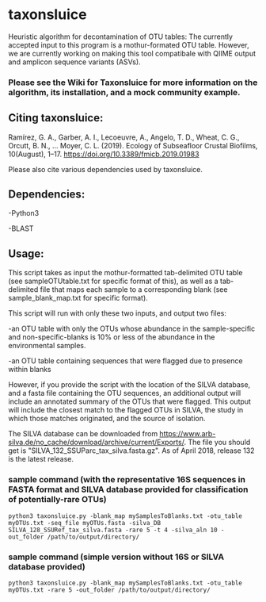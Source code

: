 # taxonsluice
Heuristic algorithm for decontamination of OTU tables: The currently accepted input to this program is a mothur-formated OTU table. However, we are currently working on making this tool compatibale with QIIME output and amplicon sequence variants (ASVs).

### Please see the Wiki for Taxonsluice for more information on the algorithm, its installation, and a mock community example.

## Citing taxonsluice:
Ramírez, G. A., Garber, A. I., Lecoeuvre, A., Angelo, T. D., Wheat, C. G., Orcutt, B. N., … Moyer, C. L. (2019). Ecology of Subseafloor Crustal Biofilms, 10(August), 1–17. https://doi.org/10.3389/fmicb.2019.01983

Please also cite various dependencies used by taxonsluice.

## Dependencies:
-Python3

-BLAST

## Usage:

This script takes as input the mothur-formatted tab-delimited OTU table (see sampleOTUtable.txt for specific format of this), as well as a tab-delimited file that maps each sample to a corresponding blank (see sample_blank_map.txt for specific format).

This script will run with only these two inputs, and output two files: 

  -an OTU table with only the OTUs whose abundance in the sample-specific and non-specific-blanks is 10% or less of the abundance in the environmental samples.

  -an OTU table containing sequences that were flagged due to presence within blanks

However, if you provide the script with the location of the SILVA database, and a fasta file containing the OTU sequences, an additional output will include an annotated summary of the OTUs that were flagged. This output will include the closest match to the flagged OTUs in SILVA, the study in which those matches originated, and the source of isolation.

The SILVA database can be downloaded from https://www.arb-silva.de/no_cache/download/archive/current/Exports/. The file you should get is "SILVA_132_SSUParc_tax_silva.fasta.gz". As of April 2018, release 132 is the latest release.

### sample command (with the representative 16S sequences in FASTA format and SILVA database provided for classification of potentially-rare OTUs)
    python3 taxonsluice.py -blank_map mySamplesToBlanks.txt -otu_table myOTUs.txt -seq_file myOTUs.fasta -silva_DB SILVA_128_SSURef_tax_silva.fasta -rare 5 -t 4 -silva_aln 10 -out_folder /path/to/output/directory/

### sample command (simple version without 16S or SILVA database provided)
    python3 taxonsluice.py -blank_map mySamplesToBlanks.txt -otu_table myOTUs.txt -rare 5 -out_folder /path/to/output/directory/

